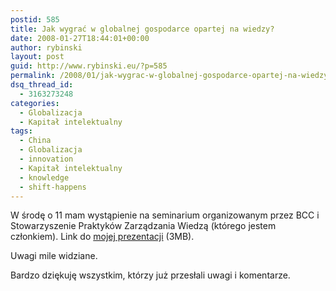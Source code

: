 ```yaml
---
postid: 585
title: Jak wygrać w globalnej gospodarce opartej na wiedzy?
date: 2008-01-27T18:44:01+00:00
author: rybinski
layout: post
guid: http://www.rybinski.eu/?p=585
permalink: /2008/01/jak-wygrac-w-globalnej-gospodarce-opartej-na-wiedzy/
dsq_thread_id:
  - 3163273248
categories:
  - Globalizacja
  - Kapitał intelektualny
tags:
  - China
  - Globalizacja
  - innovation
  - Kapitał intelektualny
  - knowledge
  - shift-happens
---
```

W środę o 11 mam wystąpienie na seminarium organizowanym przez BCC i Stowarzyszenie Praktyków Zarządzania Wiedzą (którego jestem członkiem). Link do [mojej prezentacji](http://www.rybinski.eu/resources/non-modules.d/dispatcher/dispatch.php?id=2308) (3MB). 

Uwagi mile widziane.

Bardzo dziękuję wszystkim, którzy już przesłali uwagi i komentarze.
